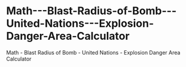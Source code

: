 # Math---Blast-Radius-of-Bomb---United-Nations---Explosion-Danger-Area-Calculator
Math - Blast Radius of Bomb - United Nations - Explosion Danger Area Calculator
